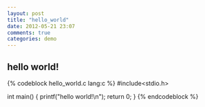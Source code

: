 ```yaml
---
layout: post
title: "hello_world"
date: 2012-05-21 23:07
comments: true
categories: demo
---
```


## hello world!

{% codeblock hello_world.c lang:c %}
#include<stdio.h>

int main()
{
    printf("hello world!\n");
    return 0;
}
{% endcodeblock %}
